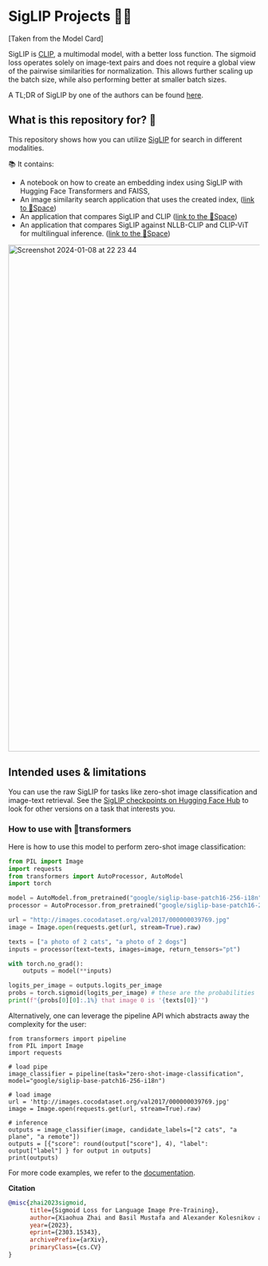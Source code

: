 # SigLIP Projects 📎📓

[Taken from the Model Card]

SigLIP is [CLIP](https://huggingface.co/docs/transformers/model_doc/clip), a multimodal model, with a better loss function. The sigmoid loss operates solely on image-text pairs and does not require a global view of the pairwise similarities for normalization. This allows further scaling up the batch size, while also performing better at smaller batch sizes.

A TL;DR of SigLIP by one of the authors can be found [here](https://twitter.com/giffmana/status/1692641733459267713).

## What is this repository for? 👀

This repository shows how you can utilize [SigLIP](https://arxiv.org/abs/2303.15343) for search in different modalities.

📚 It contains:
- A notebook on how to create an embedding index using SigLIP with Hugging Face Transformers and FAISS,
- An image similarity search application that uses the created index, ([link to 🤗Space](https://huggingface.co/spaces/merve/draw_to_search_art))
- An application that compares SigLIP and CLIP ([link to the 🤗Space](https://huggingface.co/spaces/merve/compare_clip_siglip))
- An application that compares SigLIP against NLLB-CLIP and CLIP-ViT for multilingual inference. ([link to the 🤗Space](https://huggingface.co/spaces/merve/multilingual-zero-shot-image-clf))
  
<img width="1014" alt="Screenshot 2024-01-08 at 22 23 44" src="https://github.com/merveenoyan/siglip/assets/53175384/c621f100-2f29-407e-a233-1f74f4919131">



## Intended uses & limitations

You can use the raw SigLIP for tasks like zero-shot image classification and image-text retrieval. See the [SigLIP checkpoints on Hugging Face Hub](https://huggingface.co/models?search=google/siglip) to look for other versions on a task that interests you.

### How to use with 🤗transformers

Here is how to use this model to perform zero-shot image classification:

```python
from PIL import Image
import requests
from transformers import AutoProcessor, AutoModel
import torch

model = AutoModel.from_pretrained("google/siglip-base-patch16-256-i18n")
processor = AutoProcessor.from_pretrained("google/siglip-base-patch16-256-i18n")

url = "http://images.cocodataset.org/val2017/000000039769.jpg"
image = Image.open(requests.get(url, stream=True).raw)

texts = ["a photo of 2 cats", "a photo of 2 dogs"]
inputs = processor(text=texts, images=image, return_tensors="pt")

with torch.no_grad():
    outputs = model(**inputs)

logits_per_image = outputs.logits_per_image
probs = torch.sigmoid(logits_per_image) # these are the probabilities
print(f"{probs[0][0]:.1%} that image 0 is '{texts[0]}'")
```

Alternatively, one can leverage the pipeline API which abstracts away the complexity for the user:

```
from transformers import pipeline
from PIL import Image
import requests

# load pipe
image_classifier = pipeline(task="zero-shot-image-classification", model="google/siglip-base-patch16-256-i18n")

# load image
url = 'http://images.cocodataset.org/val2017/000000039769.jpg'
image = Image.open(requests.get(url, stream=True).raw)

# inference
outputs = image_classifier(image, candidate_labels=["2 cats", "a plane", "a remote"])
outputs = [{"score": round(output["score"], 4), "label": output["label"] } for output in outputs]
print(outputs)
```
For more code examples, we refer to the [documentation](https://huggingface.co/transformers/main/model_doc/siglip.html#).



**Citation**

```bibtex
@misc{zhai2023sigmoid,
      title={Sigmoid Loss for Language Image Pre-Training}, 
      author={Xiaohua Zhai and Basil Mustafa and Alexander Kolesnikov and Lucas Beyer},
      year={2023},
      eprint={2303.15343},
      archivePrefix={arXiv},
      primaryClass={cs.CV}
}
